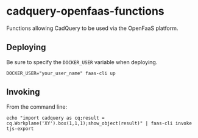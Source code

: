 # cadquery-openfaas-functions
Functions allowing CadQuery to be used via the OpenFaaS platform.

## Deploying
Be sure to specify the `DOCKER_USER` variable when deploying.
```
DOCKER_USER="your_user_name" faas-cli up
```

## Invoking
From the command line:
```
echo "import cadquery as cq;result = cq.Workplane('XY').box(1,1,1);show_object(result)" | faas-cli invoke tjs-export
```

